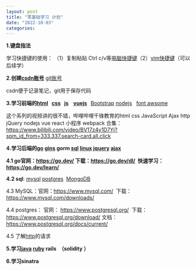 ```yaml
---
layout: post
title: "零基础学习 计划"
date: "2022-10-03"
categories: 
---
```

<p><strong>1.键盘指法</strong></p>
<p>学习快捷键的使用： （1）复制粘贴 Ctrl c/v等<a href="http://linlin.fun/blogs/403">电脑快捷键</a>（2）<a href="http://linlin.fun/blogs/123487609">vim快捷键</a>（可以后续学）</p>
<p><strong>2.创建<a href="https://www.csdn.net/">csdn账号</a></strong> <a href="https://www.runoob.com/git/git-tutorial.html">git账号</a></p>
<p>csdn便于记录笔记，git用于保存代码</p>
<p><strong>3.学习前端的<a href="https://www.runoob.com/html/html-tutorial.html">html</a>&nbsp;&nbsp; <a href="https://www.runoob.com/css/css-tutorial.html">css</a>&nbsp;&nbsp; <a href="https://www.runoob.com/js/js-tutorial.html">js</a>&nbsp;&nbsp;&nbsp; <a href="https://www.runoob.com/vue3/vue3-tutorial.html">vuejs</a> &nbsp; </strong><a href="https://www.runoob.com/bootstrap4/bootstrap4-tutorial.html">Bootstrap</a> <a href="https://www.runoob.com/nodejs/nodejs-tutorial.html">nodejs</a> &nbsp; <a href="https://www.runoob.com/font-awesome/fontawesome-tutorial.html">font awsome</a></p>
<p>这个系列的视频讲的很不错，哔哩哔哩千锋教育的html css JavaScript Ajax http jQuery nodejs vue react 小程序 webpack 合集：<a href="https://www.bilibili.com/video/BV17z4y1D7Yj?spm_id_from=333.337.search-card.all.click">https://www.bilibili.com/video/BV17z4y1D7Yj?spm_id_from=333.337.search-card.all.click</a></p>
<p><strong>4.学习后端的<a href="https://www.runoob.com/go/go-tutorial.html">go</a> <a href="https://github.com/gin-gonic/gin#contents">gins</a> gorm <a href="https://www.runoob.com/sql/sql-tutorial.html">sql</a> <a href="https://www.runoob.com/linux/linux-tutorial.html">linux</a> <a href="https://www.runoob.com/jquery/jquery-tutorial.html">jquery</a> <a href="https://www.runoob.com/ajax/ajax-tutorial.html">ajax</a></strong></p>
<p><strong>4.1 go官网：<a href="https://go.dev/">https://go.dev/</a> 下载：<a href="https://go.dev/dl/">https://go.dev/dl/</a>&nbsp; 快速学习：<a href="https://go.dev/learn/">https://go.dev/learn/</a></strong></p>
<p><strong>4.2 sql</strong>: <a href="https://www.runoob.com/mysql/mysql-tutorial.html">mysql</a> <a href="https://www.runoob.com/postgresql/postgresql-tutorial.html">postgres</a>&nbsp; <a href="https://www.runoob.com/mongodb/mongodb-tutorial.html">MongoDB</a></p>
<p>4.3 MySQL：官网：<a href="https://www.mysql.com/">https://www.mysql.com/</a>&nbsp; 下载：<a href="https://www.mysql.com/downloads/">https://www.mysql.com/downloads/</a>&nbsp;</p>
<p>4.4 postgres： 官网：&nbsp;<a href="https://www.postgresql.org/">https://www.postgresql.org/</a>&nbsp; 下载：&nbsp; <a href="https://www.postgresql.org/download/">https://www.postgresql.org/download/</a> 文档：<a href="https://www.postgresql.org/docs/current/">https://www.postgresql.org/docs/current/</a></p>
<p>4.5 了解<a href="https://www.runoob.com/http/http-tutorial.html">http</a>的请求&nbsp;</p>
<p><strong>5.学习<a href="https://www.runoob.com/java/java-tutorial.html">java</a> <a href="https://www.runoob.com/ruby/ruby-tutorial.html">ruby</a> rails&nbsp; （solidity ）</strong></p>
<p><strong>6.学习sinatra </strong></p>
